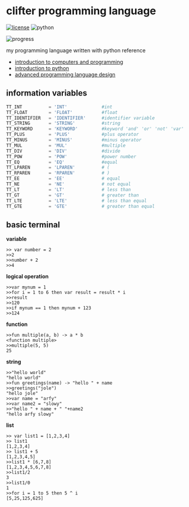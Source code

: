 # clifter programming language

[![license](https://img.shields.io/github/license/slowy07/slowy_programming_language?style=for-the-badge)](LICENSE)
![python](https://img.shields.io/badge/Python-3776AB?style=for-the-badge&logo=python&logoColor=white)

![progress](https://progress-bar.dev/60/)

my programming language written with python
reference
- [introduction to computers and programming](https://www.pearsonhighered.com/assets/samplechapter/0/3/2/1/0321537114.pdf)
- [introduction to python](http://tdc-www.harvard.edu/Python.pdf)
- [advanced programming language design](https://www.researchgate.net/publication/220692467_Advanced_programming_language_design)


## information variables
```python
TT_INT			= 'INT'             #int
TT_FLOAT    	= 'FLOAT'           #float
TT_IDENTIFIER	= 'IDENTIFIER'      #identifier variable
TT_STRING       = 'STRING'          #string
TT_KEYWORD		= 'KEYWORD'         #keyword 'and' 'or' 'not' 'var'
TT_PLUS     	= 'PLUS'            #plus operator
TT_MINUS    	= 'MINUS'           #minus operator
TT_MUL      	= 'MUL'             #multiple
TT_DIV      	= 'DIV'             #divide
TT_POW			= 'POW'             #power number
TT_EQ			= 'EQ'              #equal 
TT_LPAREN   	= 'LPAREN'          # (
TT_RPAREN   	= 'RPAREN'          # )
TT_EE			= 'EE'              # equal
TT_NE			= 'NE'              # not equal
TT_LT			= 'LT'              # less than
TT_GT			= 'GT'              # greater than
TT_LTE			= 'LTE'             # less than equal
TT_GTE			= 'GTE'             # greater than equal
```

## basic terminal
**variable**
```
>> var number = 2
>>2
>>number + 2
>>4
```
**logical operation**
```
>>var mynum = 1
>>for i = 1 to 6 then var result = result * i
>>result
>>120
>>if mynum == 1 then mynum + 123
>>124
```
**function**
```
>>fun multiple(a, b) -> a * b
<function multiple>
>>multiple(5, 5)
25
```
**string**
```
>>"hello world"
"hello world"
>>fun greetings(name) -> "hello " + name
>>greetings("jole")
"hello jole"
>>var name = "arfy"
>>var name2 = "slowy"
>>"hello " + name + " "+name2
"hello arfy slowy"
```
**list**
```
>> var list1 = [1,2,3,4]
>> list1
[1,2,3,4]
>> list1 + 5
[1,2,3,4,5]
>>list1 * [6,7,8]
[1,2,3,4,5,6,7,8]
>>list1/2
3
>>list1/0
1
>>for i = 1 to 5 then 5 ^ i
[5,25,125,625]
```